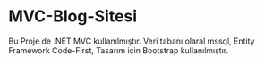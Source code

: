 # MVC-Blog-Sitesi
Bu Proje de .NET MVC kullanılmıştır.
Veri tabanı olaral mssql, Entity Framework Code-First,
Tasarım için Bootstrap kullanılmıştır.

